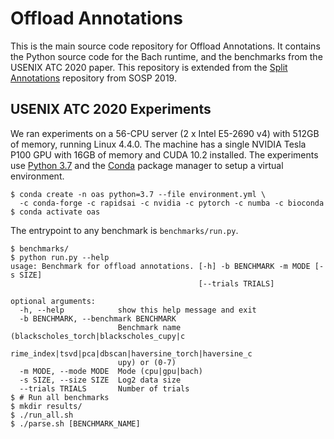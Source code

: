 # Offload Annotations

This is the main source code repository for Offload Annotations. It contains the Python source code for the Bach runtime, and the benchmarks from the USENIX ATC 2020 paper. This repository is extended from the [Split Annotations](https://github.com/weld-project/split-annotations) repository from SOSP 2019.

## USENIX ATC 2020 Experiments

We ran experiments on a 56-CPU server (2 x Intel E5-2690 v4) with 512GB of memory, running Linux 4.4.0. The machine has a single NVIDIA Tesla P100 GPU with 16GB of memory and CUDA 10.2 installed. The experiments use [Python 3.7](https://www.python.org/downloads/) and the [Conda](https://docs.conda.io/projects/conda/en/latest/user-guide/install/) package manager to setup a virtual environment.

```
$ conda create -n oas python=3.7 --file environment.yml \
  -c conda-forge -c rapidsai -c nvidia -c pytorch -c numba -c bioconda
$ conda activate oas
```

The entrypoint to any benchmark is `benchmarks/run.py`.

```
$ benchmarks/
$ python run.py --help
usage: Benchmark for offload annotations. [-h] -b BENCHMARK -m MODE [-s SIZE]
                                          [--trials TRIALS]

optional arguments:
  -h, --help            show this help message and exit
  -b BENCHMARK, --benchmark BENCHMARK
                        Benchmark name (blackscholes_torch|blackscholes_cupy|c
                        rime_index|tsvd|pca|dbscan|haversine_torch|haversine_c
                        upy) or (0-7)
  -m MODE, --mode MODE  Mode (cpu|gpu|bach)
  -s SIZE, --size SIZE  Log2 data size
  --trials TRIALS       Number of trials
$ # Run all benchmarks
$ mkdir results/
$ ./run_all.sh
$ ./parse.sh [BENCHMARK_NAME]
```
